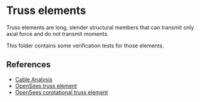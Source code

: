 # Truss elements
Truss elements are long, slender structural members that can transmit only 
axial force and do not transmit moments. 

This folder contains some verification tests for those elements.

## References

- [Cable Analysis](https://portwooddigital.com/2021/11/22/cable-analysis/)
- [OpenSees truss element](https://opensees.berkeley.edu/wiki/index.php/Truss_Element)
- [OpenSees corotational truss element](https://opensees.berkeley.edu/wiki/index.php/Corotational_Truss_Element)
